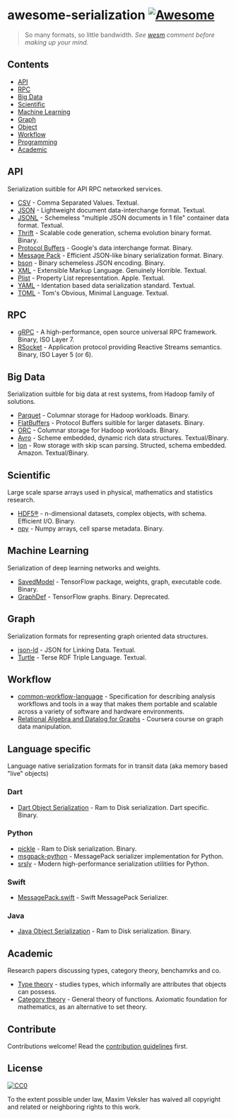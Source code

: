 # awesome-serialization [![Awesome](https://awesome.re/badge.svg)](https://awesome.re)

> So many formats, so little bandwidth.  *See [wesm](https://github.com/18F/data-act-pilot/issues/161#issuecomment-139812420) comment before making up your mind.*

## Contents

- [API](#api)
- [RPC](#rpc)
- [Big Data](#big-data)
- [Scientific](#scientific)
- [Machine Learning](#machine-learning)
- [Graph](#graph)
- [Object](#object)
- [Workflow](#workflow)
- [Programming](#programming)
- [Academic](#academic)

## API

Serialization suitible for API RPC networked services.

- [CSV](https://en.wikipedia.org/wiki/Comma-separated_values) - Comma Separated Values. Textual.
- [JSON](https://www.json.org) - Lightweight document data-interchange format. Textual.
- [JSONL](https://jsonlines.org) - Schemeless "multiple JSON documents in 1 file" container data format. Textual.
- [Thrift](http://thrift.apache.org) - Scalable code generation, schema evolution binary format. Binary.
- [Protocol Buffers](https://github.com/protocolbuffers/protobuf) - Google's data interchange format. Binary.
- [Message Pack](https://msgpack.org) - Efficient JSON-like binary serialization format. Binary.
- [bson](http://bsonspec.org) - Binary schemeless JSON encoding. Binary.
- [XML](https://www.w3.org/XML/) - Extensible Markup Language. Genuinely Horrible. Textual.
- [Plist](https://en.wikipedia.org/wiki/Property_list) - Property List representation. Apple. Textual.
- [YAML](https://yaml.org) - Identation based data serialization standard. Textual.
- [TOML](https://github.com/toml-lang/toml) - Tom's Obvious, Minimal Language. Textual.

## RPC

 - [gRPC](https://grpc.io) - A high-performance, open source universal RPC framework. Binary, ISO Layer 7.
 - [RSocket](https://rsocket.io) - Application protocol providing Reactive Streams semantics. Binary, ISO Layer 5 (or 6).
 
## Big Data

Serialization suitble for big data at rest systems, from Hadoop family of solutions.

- [Parquet](https://parquet.apache.org) - Columnar storage for Hadoop workloads. Binary.
- [FlatBuffers](https://google.github.io/flatbuffers/) - Protocol Buffers suitible for larger datasets. Binary.
- [ORC](https://orc.apache.org) - Columnar storage for Hadoop workloads. Binary.
- [Avro](https://avro.apache.org) - Scheme embedded, dynamic rich data structures. Textual/Binary.
- [Ion](https://amzn.github.io/ion-docs/) - Row storage with skip scan parsing. Structed, schema embedded. Amazon. Textual/Binary.

## Scientific

Large scale sparse arrays used in physical, mathematics and statistics research.

- [HDF5®](https://www.hdfgroup.org) - n-dimensional datasets, complex objects, with schema. Efficient I/O. Binary.
- [npy](https://numpy.org/devdocs/reference/generated/numpy.lib.format.html) - Numpy arrays, cell sparse metadata. Binary.

## Machine Learning

Serialization of deep learning networks and weights.

- [SavedModel](https://www.tensorflow.org/guide/saved_model) - TensorFlow package, weights, graph, executable code. Binary.
- [GraphDef](https://www.tensorflow.org/guide/extend/model_files) - TensorFlow graphs. Binary. Deprecated.

## Graph

Serialization formats for representing graph oriented data structures.

- [json-ld](https://json-ld.org) - JSON for Linking Data. Textual.
- [Turtle](https://www.w3.org/TR/turtle/) - Terse RDF Triple Language. Textual.

## Workflow

- [common-workflow-language](https://github.com/common-workflow-language) - Specification for describing analysis workflows and tools in a way that makes them portable and scalable across a variety of software and hardware environments.
- [Relational Algebra and Datalog for Graphs](https://www.coursera.org/lecture/data-manipulation/relational-algebra-and-datalog-for-graphs-U8zVV) - Coursera course on graph data manipulation.

## Language specific

Language native serialization formats for in transit data (aka memory based "live" objects)

### Dart

- [Dart Object Serialization](https://github.com/flutter/packages/tree/main/packages/standard_message_codec) - Ram to Disk serialization. Dart specific. Binary.

### Python

- [pickle](https://docs.python.org/3/library/pickle.html) - Ram to Disk serialization. Binary.
- [msgpack-python](https://github.com/msgpack/msgpack-python) - MessagePack serializer implementation for Python.
- [srsly](https://github.com/explosion/srsly) - Modern high-performance serialization utilities for Python.

### Swift

- [MessagePack.swift](https://github.com/a2/MessagePack.swift) - Swift MessagePack Serializer.

### Java

- [Java Object Serialization](https://docs.oracle.com/javase/8/docs/technotes/guides/serialization/index.html) - Ram to Disk serialization. Binary.


## Academic

Research papers discussing types, category theory, benchamrks and co.

- [Type theory](https://en.wikipedia.org/wiki/Type_theory) - studies types, which informally are attributes that objects can possess.
- [Category theory](https://en.wikipedia.org/wiki/Category_theory) - General theory of functions. Axiomatic foundation for mathematics, as an alternative to set theory.

## Contribute

Contributions welcome! Read the [contribution guidelines](contributing.md) first.

## License

[![CC0](http://mirrors.creativecommons.org/presskit/buttons/88x31/svg/cc-zero.svg)](http://creativecommons.org/publicdomain/zero/1.0)

To the extent possible under law, Maxim Veksler has waived all copyright and
related or neighboring rights to this work.
